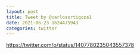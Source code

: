 ```yaml
--- 
layout: post 
title: Tweet by @carlosortigoza1 
date: 2021-06-23 1624475943 
categories: twitter 
--- 
```

https://twitter.com/o/status/1407780235043557378